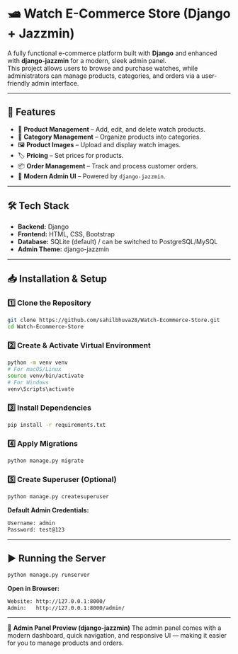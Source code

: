 # 🛥 Watch E-Commerce Store (Django + Jazzmin)

A fully functional e-commerce platform built with **Django** and enhanced with **django-jazzmin** for a modern, sleek admin panel.  
This project allows users to browse and purchase watches, while administrators can manage products, categories, and orders via a user-friendly admin interface.

---

## 📌 Features
- 🛒 **Product Management** – Add, edit, and delete watch products.
- 📂 **Category Management** – Organize products into categories.
- 🖼 **Product Images** – Upload and display watch images.
- 🏷 **Pricing** – Set prices for products.
- 📦 **Order Management** – Track and process customer orders.
- 🎨 **Modern Admin UI** – Powered by `django-jazzmin`.

---

## 🛠 Tech Stack
- **Backend:** Django  
- **Frontend:** HTML, CSS, Bootstrap  
- **Database:** SQLite (default) / can be switched to PostgreSQL/MySQL  
- **Admin Theme:** django-jazzmin  

---

## 📥 Installation & Setup

### 1️⃣ Clone the Repository
```bash
git clone https://github.com/sahilbhuva28/Watch-Ecommerce-Store.git
cd Watch-Ecommerce-Store
````

### 2️⃣ Create & Activate Virtual Environment

```bash
python -m venv venv
# For macOS/Linux
source venv/bin/activate
# For Windows
venv\Scripts\activate
```

### 3️⃣ Install Dependencies

```bash
pip install -r requirements.txt
```

### 4️⃣ Apply Migrations

```bash
python manage.py migrate
```

### 5️⃣ Create Superuser (Optional)

```bash
python manage.py createsuperuser
```

**Default Admin Credentials:**

```bash
Username: admin
Password: test@123
```

---

## ▶ Running the Server

```bash
python manage.py runserver
```

**Open in Browser:**

```bash
Website: http://127.0.0.1:8000/
Admin:   http://127.0.0.1:8000/admin/
```

---

📸 **Admin Panel Preview (django-jazzmin)**
The admin panel comes with a modern dashboard, quick navigation, and responsive UI — making it easier for you to manage products and orders.



